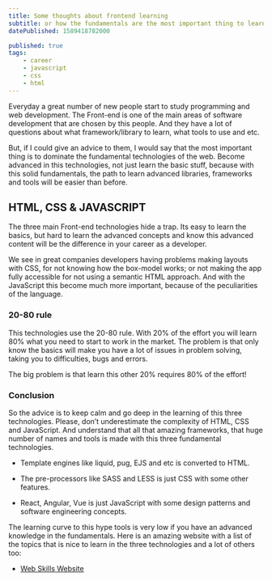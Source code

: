 ```yaml
---
title: Some thoughts about frontend learning
subtitle: or how the fundamentals are the most important thing to learn
datePublished: 1589418782000

published: true
tags:
    - career
    - javascript
    - css
    - html
---
```


Everyday a great number of new people start to study programming and web development. The Front-end is one of the main areas of software development that are chosen by this people. And they have a lot of questions about what framework/library to learn, what tools to use and etc.

But, if I could give an advice to them, I would say that the most important thing is to dominate the fundamental technologies of the web. Become advanced in this technologies, not just learn the basic stuff, because with this solid fundamentals, the path to learn advanced libraries, frameworks and tools will be easier than before.

## HTML, CSS & JAVASCRIPT

The three main Front-end technologies hide a trap. Its easy to learn the basics, but hard to learn the advanced concepts and know this advanced content will be the difference in your career as a developer.

We see in great companies developers having problems making layouts with CSS, for not knowing how the box-model works; or not making the app fully accessible for not using a semantic HTML approach. And with the JavaScript this become much more important, because of the peculiarities of the language.

### 20-80 rule

This technologies use the 20-80 rule. With 20% of the effort you will learn 80% what you need to start to work in the market. The problem is that only know the basics will make you have a lot of issues in problem solving, taking you to difficulties, bugs and errors.

The big problem is that learn this other 20% requires 80% of the effort!

### Conclusion

So the advice is to keep calm and go deep in the learning of this three technologies. Please, don’t underestimate the complexity of HTML, CSS and JavaScript. And understand that all that amazing frameworks, that huge number of names and tools is made with this three fundamental technologies.

- Template engines like liquid, pug, EJS and etc is converted to HTML.

- The pre-processors like SASS and LESS is just CSS with some other features.

- React, Angular, Vue is just JavaScript with some design patterns and software engineering concepts.

The learning curve to this hype tools is very low if you have an advanced knowledge in the fundamentals. Here is an amazing website with a list of the topics that is nice to learn in the three technologies and a lot of others too: 
- [Web Skills Website](https://andreasbm.github.io/web-skills/)
